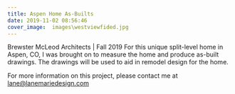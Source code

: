 ```yaml
---
title: Aspen Home As-Builts
date: 2019-11-02 08:56:46
cover_image:  images\westviewfided.jpg
---
```

Brewster McLeod Architects | Fall 2019
For this unique split-level home in Aspen, CO, I was brought on to measure the home and produce as-built drawings. The drawings will be used to aid in remodel design for the home.

For more information on this project, please contact me at lane@lanemariedesign.com
